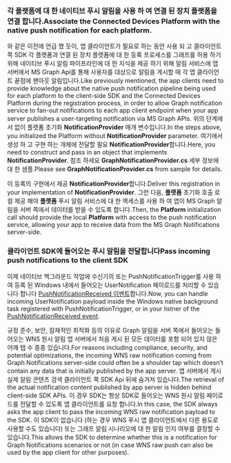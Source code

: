 ### <a name="associate-the-connected-devices-platform-with-the-native-push-notification-for-each-platform"></a><span data-ttu-id="ef8a6-101">각 플랫폼에 대 한 네이티브 푸시 알림을 사용 하 여 연결 된 장치 플랫폼을 연결 합니다.</span><span class="sxs-lookup"><span data-stu-id="ef8a6-101">Associate the Connected Devices Platform with the native push notification for each platform.</span></span> 

<span data-ttu-id="ef8a6-102">와 같은 이전에 언급 했 듯이, 앱 클라이언트가 필요로 하는 동안 사용 되 고 클라이언트 쪽 SDK 각 플랫폼과 연결 된 장치 플랫폼에 대 한 등록 프로세스를 그래프를 허용 하기 위해 네이티브 푸시 알림 파이프라인에 대 한 지식을 제공 하기 위해 알림 서비스에 앱 서버에서 MS Graph Api를 통해 사용자를 대상으로 알림을 게시할 때 각 앱 클라이언트 끝점에 팬아웃 알림입니다.</span><span class="sxs-lookup"><span data-stu-id="ef8a6-102">Like previously mentioned, the app clients need to provide knowledge about the native push notification pipeline being used for each platform to the client-side SDK and the Connected Devices Platform during the registration process, in order to allow Graph notification service to fan-out notifications to each app client endpoint when your app server publishes a user-targeting notification via MS Graph APIs.</span></span>
<span data-ttu-id="ef8a6-103">위의 단계에서 없이 플랫폼 초기화 **NotificationProvider** 매개 변수입니다.</span><span class="sxs-lookup"><span data-stu-id="ef8a6-103">In the steps above, you initialized the Platform without **NotificationProvider** parameter.</span></span> <span data-ttu-id="ef8a6-104">여기에서 생성 하 고 구현 하는 개체에 전달할 필요 **NotificationProvider**합니다.</span><span class="sxs-lookup"><span data-stu-id="ef8a6-104">Here, you need to construct and pass in an object that implements **NotificationProvider**.</span></span> <span data-ttu-id="ef8a6-105">참조 하세요 **GraphNotificationProvider.cs** 세부 정보에 대 한 샘플.</span><span class="sxs-lookup"><span data-stu-id="ef8a6-105">Please see **GraphNotificationProvider.cs** from sample for details.</span></span> 



<span data-ttu-id="ef8a6-106">이 등록의 구현에서 제공 **NotificationProvider**합니다.</span><span class="sxs-lookup"><span data-stu-id="ef8a6-106">Deliver this registration in your implementation of **NotificationProvider**.</span></span> <span data-ttu-id="ef8a6-107">그런 다음, **플랫폼** 초기화 호출 로컬 제공 해야 **플랫폼** 푸시 알림 서비스에 대 한 액세스를 사용 하 여 앱이 MS Graph 알림을 서버 쪽에서 데이터를 받을 수 있도록 합니다.</span><span class="sxs-lookup"><span data-stu-id="ef8a6-107">Then, the **Platform** initialization call should provide the local **Platform** with access to the push notification service, allowing your app to receive data from the MS Graph Notifications server-side.</span></span> 

### <a name="pass-incoming-push-notifications-to-the-client-sdk"></a><span data-ttu-id="ef8a6-108">클라이언트 SDK에 들어오는 푸시 알림을 전달합니다</span><span class="sxs-lookup"><span data-stu-id="ef8a6-108">Pass incoming push notifications to the client SDK</span></span>
<span data-ttu-id="ef8a6-109">이제 네이티브 백그라운드 작업에 수신기의 또는 PushNotificationTrigger를 사용 하 여 등록 된 Windows 내에서 들어오는 UserNotification 페이로드를 처리할 수 있습니다 합니다 [PushNotificationReceived 이벤트](https://docs.microsoft.com/en-us/uwp/api/windows.networking.pushnotifications.pushnotificationchannel.pushnotificationreceived)합니다.</span><span class="sxs-lookup"><span data-stu-id="ef8a6-109">Now, you can handle incoming UserNotification payload inside the Windows native background task registered with PushNotificationTrigger, or in your listner of the [PushNotificationReceived event](https://docs.microsoft.com/en-us/uwp/api/windows.networking.pushnotifications.pushnotificationchannel.pushnotificationreceived).</span></span> 

<span data-ttu-id="ef8a6-110">규정 준수, 보안, 잠재적인 최적화 등의 이유로 Graph 알림을 서버 쪽에서 들어오는 들어오는 WNS 원시 알림 앱 서버에서 처음 게시 된 모든 데이터를 포함 되어 있지 않은 어깨 탭 수 종종 있습니다.</span><span class="sxs-lookup"><span data-stu-id="ef8a6-110">For reasons including compliance, security, and potential optimizations, the incoming WNS raw notification coming from Graph Notifications server-side could often be a shoulder tap which doesn’t contain any data that is initially published by the app server.</span></span> <span data-ttu-id="ef8a6-111">앱 서버에서 게시 실제 알림 콘텐츠 검색 클라이언트 쪽 SDK Api 뒤에 숨겨져 있습니다.</span><span class="sxs-lookup"><span data-stu-id="ef8a6-111">The retrieval of the actual notification content published by app server is hidden behind client-side SDK APIs.</span></span> <span data-ttu-id="ef8a6-112">이 경우 SDK는 항상 SDK로 들어오는 WNS 원시 알림 페이로드를 전달할 수 있도록 앱 클라이언트를 요청 합니다.</span><span class="sxs-lookup"><span data-stu-id="ef8a6-112">In this case, the SDK always asks the app client to pass the incoming WNS raw notification payload to the SDK.</span></span> <span data-ttu-id="ef8a6-113">이 SDK이 없습니다 (하는 경우 WNS 푸시 앱 클라이언트에서 다른 용도로 사용할 수도 있습니다) 또는 그래프 알림 시나리오에 대 한 알림 인지 여부를 결정할 수 있습니다.</span><span class="sxs-lookup"><span data-stu-id="ef8a6-113">This allows the SDK to determine whether this is a notification for Graph Notifications scenarios or not (in case WNS raw push can also be used by the app client for other purposes).</span></span> 
